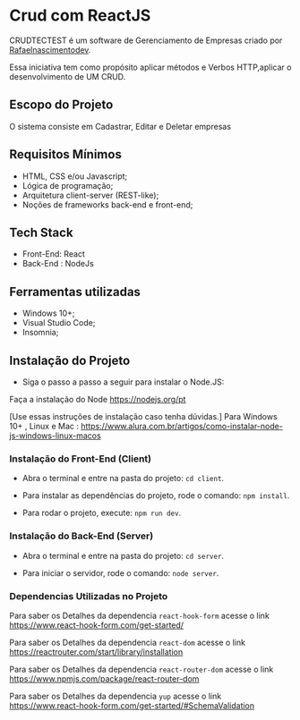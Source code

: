 # Crud com ReactJS


CRUDTECTEST é um software de Gerenciamento de Empresas criado por <u>Rafaelnascimentodev</u>.

Essa iniciativa tem como propósito aplicar métodos e Verbos HTTP,aplicar o desenvolvimento de UM CRUD.



## Escopo do Projeto

O sistema consiste em Cadastrar, Editar e Deletar empresas

## Requisitos Mínimos

- HTML, CSS e/ou Javascript;
- Lógica de programação;
- Arquitetura client-server (REST-like);
- Noções de frameworks back-end e front-end;

## Tech Stack

- Front-End: React
- Back-End : NodeJs

## Ferramentas utilizadas

- Windows 10+;
- Visual Studio Code;
- Insomnia;

## Instalação do Projeto


- Siga o passo a passo a seguir para instalar o Node.JS:

Faça a instalação do Node https://nodejs.org/pt

[Use essas instruções de instalação caso tenha dúvidas.]
Para Windows 10+ , Linux e Mac : https://www.alura.com.br/artigos/como-instalar-node-js-windows-linux-macos

### Instalação do Front-End (Client)

- Abra o terminal e entre na pasta do projeto: `cd client`.

- Para instalar as dependências do projeto, rode o comando: `npm install`.

- Para rodar o projeto, execute: `npm run dev`.

### Instalação do Back-End (Server)

- Abra o terminal e entre na pasta do projeto: `cd server`.

- Para iniciar o servidor, rode o comando: `node server`.

### Dependencias Utilizadas no Projeto

Para saber os Detalhes da dependencia `react-hook-form` acesse o link  
https://www.react-hook-form.com/get-started/

Para saber os Detalhes da dependencia `react-dom` acesse o link
https://reactrouter.com/start/library/installation

Para saber os Detalhes da dependencia `react-router-dom` acesse o link
https://www.npmjs.com/package/react-router-dom

Para saber os Detalhes da dependencia `yup` acesse o link 
https://www.react-hook-form.com/get-started/#SchemaValidation


